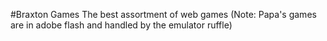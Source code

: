 #Braxton Games
The best assortment of web games
(Note: Papa's games are in adobe flash and handled by the emulator ruffle)

